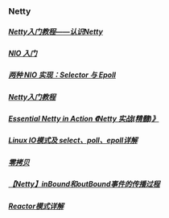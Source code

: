 ### Netty
##### [Netty入门教程——认识Netty][1]
[1]: https://www.jianshu.com/p/b9f3f6a16911

##### [NIO 入门][2]
[2]: https://www.ibm.com/developerworks/cn/education/java/j-nio/j-nio.html#ma


##### [两种 NIO 实现：Selector 与 Epoll][3]
[3]: https://blog.csdn.net/xyls12345/article/details/26576281

##### [Netty入门教程][4]
[4]: https://www.jianshu.com/p/b9f3f6a16911
##### [Essential Netty in Action 《Netty 实战(精髓)》][5]
[5]: https://waylau.gitbooks.io/essential-netty-in-action/

##### [Linux IO模式及 select、poll、epoll详解][6]
[6]: https://segmentfault.com/a/1190000003063859

##### [零拷贝][7]
[7]: https://www.jianshu.com/p/275602182f39

##### [【Netty】inBound和outBound事件的传播过程][8]
[8]: https://www.jianshu.com/p/772f14930f83

##### [Reactor模式详解][9]
[9]: https://www.cnblogs.com/dirt2/p/5590320.html